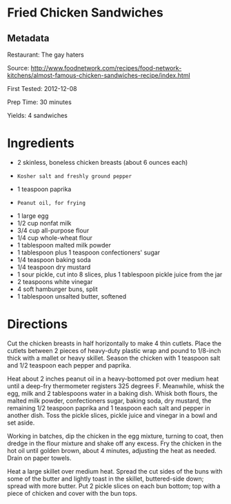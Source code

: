 # Fried Chicken Sandwiches

## Metadata

Restaurant: The gay haters

Source: http://www.foodnetwork.com/recipes/food-network-kitchens/almost-famous-chicken-sandwiches-recipe/index.html

First Tested: 2012-12-08

Prep Time: 30 minutes

Yields: 4 sandwiches

# Ingredients

* 2   skinless, boneless chicken breasts (about 6 ounces each)
*     Kosher salt and freshly ground pepper
* 1   teaspoon paprika
*     Peanut oil, for frying
* 1   large egg
* 1/2 cup nonfat milk
* 3/4 cup all-purpose flour
* 1/4 cup whole-wheat flour
* 1   tablespoon malted milk powder
* 1   tablespoon plus 1 teaspoon confectioners' sugar
* 1/4 teaspoon baking soda
* 1/4 teaspoon dry mustard
* 1   sour pickle, cut into 8 slices, plus 1 tablespoon pickle juice from the jar
* 2   teaspoons white vinegar
* 4   soft hamburger buns, split
* 1   tablespoon unsalted butter, softened

# Directions

Cut the chicken breasts in half horizontally to make 4 thin cutlets. Place the
cutlets between 2 pieces of heavy-duty plastic wrap and pound to 1/8-inch thick
with a mallet or heavy skillet. Season the chicken with 1 teaspoon salt and 1/2
teaspoon each pepper and paprika.

Heat about 2 inches peanut oil in a heavy-bottomed pot over medium heat until a
deep-fry thermometer registers 325 degrees F. Meanwhile, whisk the egg, milk
and 2 tablespoons water in a baking dish. Whisk both flours, the malted milk
powder, confectioners sugar, baking soda, dry mustard, the remaining 1/2
teaspoon paprika and 1 teaspoon each salt and pepper in another dish. Toss the
pickle slices, pickle juice and vinegar in a bowl and set aside.

Working in batches, dip the chicken in the egg mixture, turning to coat, then
dredge in the flour mixture and shake off any excess. Fry the chicken in the
hot oil until golden brown, about 4 minutes, adjusting the heat as needed.
Drain on paper towels.

Heat a large skillet over medium heat. Spread the cut sides of the buns with
some of the butter and lightly toast in the skillet, buttered-side down; spread
with more butter. Put 2 pickle slices on each bun bottom; top with a piece of
chicken and cover with the bun tops.

